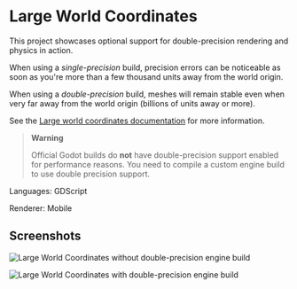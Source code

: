 # Large World Coordinates

This project showcases optional support for double-precision rendering
and physics in action.

When using a *single-precision* build, precision errors can be noticeable as soon
as you're more than a few thousand units away from the world origin.

When using a *double-precision* build, meshes will remain stable even when very
far away from the world origin (billions of units away or more).

See the
[Large world coordinates documentation](https://docs.godotengine.org/en/latest/tutorials/physics/large_world_coordinates.html)
for more information.

> **Warning**
>
> Official Godot builds do **not** have double-precision support enabled for performance reasons.
> You need to compile a custom engine build to use double precision support.

Languages: GDScript

Renderer: Mobile

## Screenshots

![Large World Coordinates without double-precision engine build](screenshots/large_world_coordinates_single_precision_build.webp)

![Large World Coordinates with double-precision engine build](screenshots/large_world_coordinates_double_precision_build.webp)
